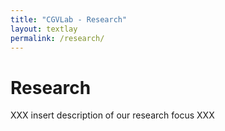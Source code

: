 ```yaml
---
title: "CGVLab - Research"
layout: textlay
permalink: /research/
---
```


# Research

XXX insert description of our research focus XXX